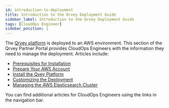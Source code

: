 ```yaml
---
id: introduction-to-deployment
title: Introduction to the Qrvey Deployment Guide
sidebar_label: Introduction to the Qrvey Deployment Guide
tags: [CloudOps Engineer]
sidebar_position: 1
---
```


The [Qrvey platform](../getting-started/intro-to-qrvey.md) is deployed to an AWS environment. This section of the Qrvey Partner Portal provides CloudOps Engineers with the information they need to manage the deployment. Articles include:

* [Prerequisites for Installation](prerequisites-for-installation.md)
* [Prepare Your AWS Account](preparing-AWS-account.md)
* [Install the Qvey Platform](./04-Installing%20the%20Qrvey%20platform/initial-installation.md)
* [Customizing the Deployment](customizing-qrvey-deployment.md)
* [Managing the AWS Elasticsearch Cluster](./06-Managing%20the%20Qrvey%20Platform/manage-aws-elasticsearch.md)

You can find additional articles for CloudOps Engineers using the links in the navigation bar. 
